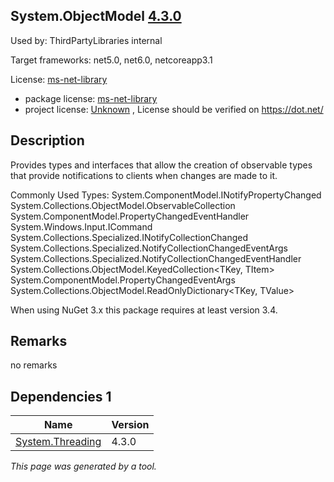 System.ObjectModel [4.3.0](https://www.nuget.org/packages/System.ObjectModel/4.3.0)
--------------------

Used by: ThirdPartyLibraries internal

Target frameworks: net5.0, net6.0, netcoreapp3.1

License: [ms-net-library](../../../../licenses/ms-net-library) 

- package license: [ms-net-library](http://go.microsoft.com/fwlink/?LinkId=329770) 
- project license: [Unknown](https://dot.net/) , License should be verified on https://dot.net/

Description
-----------
Provides types and interfaces that allow the creation of observable types that provide notifications to clients when changes are made to it.

Commonly Used Types:
System.ComponentModel.INotifyPropertyChanged
System.Collections.ObjectModel.ObservableCollection<T>
System.ComponentModel.PropertyChangedEventHandler
System.Windows.Input.ICommand
System.Collections.Specialized.INotifyCollectionChanged
System.Collections.Specialized.NotifyCollectionChangedEventArgs
System.Collections.Specialized.NotifyCollectionChangedEventHandler
System.Collections.ObjectModel.KeyedCollection<TKey, TItem>
System.ComponentModel.PropertyChangedEventArgs
System.Collections.ObjectModel.ReadOnlyDictionary<TKey, TValue>
 
When using NuGet 3.x this package requires at least version 3.4.

Remarks
-----------
no remarks


Dependencies 1
-----------

|Name|Version|
|----------|:----|
|[System.Threading](../../../../packages/nuget.org/system.threading/4.3.0)|4.3.0|

*This page was generated by a tool.*